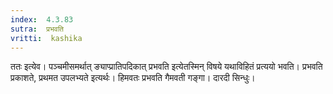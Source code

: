 ```yaml
---
index:  4.3.83
sutra:  प्रभवति
vritti:  kashika 
---
```


ततः इत्येव। पञ्चमीसमर्थात् ङ्याप्प्रातिपदिकात् प्रभवति इत्येतस्मिन् विषये यथाविहितं प्रत्ययो भवति। प्रभवति प्रकाशते, प्रथमत उपलभ्यते इत्यर्थः। हिमवतः प्रभवति गैमवती गङ्गा। दारदी सिन्धुः।

